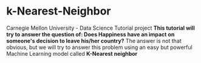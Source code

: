 # k-Nearest-Neighbor
Carnegie Mellon University - Data Science Tutorial project
**This tutorial will try to answer the question of: Does Happiness have an impact on someone's decision to leave his/her country?**
The answer is not that obvious, but we will try to answer this problem using an easy but powerful Machine Learning model called **K-Nearest neighbor**
